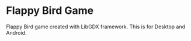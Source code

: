 # Flappy Bird Game 
Flappy Bird game created with LibGDX framework.
This is for Desktop and Android.
